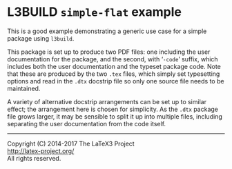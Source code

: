 L3BUILD `simple-flat` example
=================================================

This is a good example demonstrating a generic use case for a simple package using `l3build`.

This package is set up to produce two PDF files: one including the user documentation for the package, and the second, with ‘`-code`’ suffix, which includes both the user documentation and the typeset package code.
Note that these are produced by the two `.tex` files, which simply set typesetting options and read in the `.dtx` docstrip file so only one source file needs to be maintained.

A variety of alternative docstrip arrangements can be set up to similar effect; the arrangement here is chosen for simplicity.
As the `.dtx` package file grows larger, it may be sensible to split it up into multiple files, including separating the user documentation from the code itself.

-----

Copyright (C) 2014-2017 The LaTeX3 Project <br />
<http://latex-project.org/> <br />
All rights reserved.
